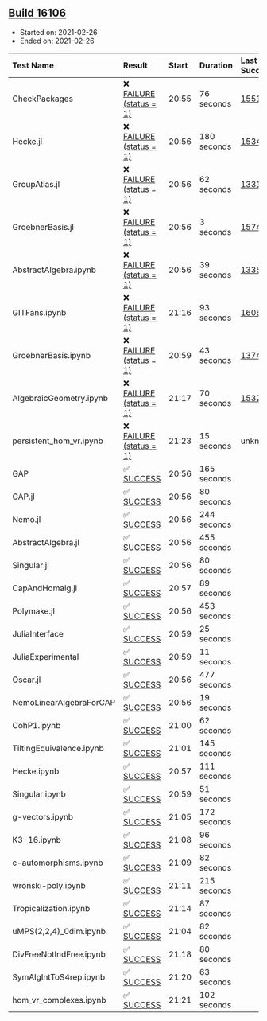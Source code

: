 ## [Build 16106](https://oscarci.mathematik.uni-kl.de/job/oscar/16106/)

* Started on: 2021-02-26
* Ended on: 2021-02-26

| Test Name    | Result | Start | Duration | Last Success | First Failure |
|:-------------|:-------|:------|:---------|:-------------|:--------------|
| CheckPackages | ❌ [FAILURE (status = 1)](https://oscarci.mathematik.uni-kl.de/job/oscar/16106/artifact/logs/build-16106/CheckPackages.log) | 20:55 | 76 seconds | [15514](https://oscarci.mathematik.uni-kl.de/job/oscar/15514/) | [15515](https://oscarci.mathematik.uni-kl.de/job/oscar/15515/) |
| Hecke.jl | ❌ [FAILURE (status = 1)](https://oscarci.mathematik.uni-kl.de/job/oscar/16106/artifact/logs/build-16106/Hecke.jl.log) | 20:56 | 180 seconds | [15344](https://oscarci.mathematik.uni-kl.de/job/oscar/15344/) | [15348](https://oscarci.mathematik.uni-kl.de/job/oscar/15348/) |
| GroupAtlas.jl | ❌ [FAILURE (status = 1)](https://oscarci.mathematik.uni-kl.de/job/oscar/16106/artifact/logs/build-16106/GroupAtlas.jl.log) | 20:56 | 62 seconds | [13311](https://oscarci.mathematik.uni-kl.de/job/oscar/13311/) | [13312](https://oscarci.mathematik.uni-kl.de/job/oscar/13312/) |
| GroebnerBasis.jl | ❌ [FAILURE (status = 1)](https://oscarci.mathematik.uni-kl.de/job/oscar/16106/artifact/logs/build-16106/GroebnerBasis.jl.log) | 20:56 | 3 seconds | [15745](https://oscarci.mathematik.uni-kl.de/job/oscar/15745/) | [15746](https://oscarci.mathematik.uni-kl.de/job/oscar/15746/) |
| AbstractAlgebra.ipynb | ❌ [FAILURE (status = 1)](https://oscarci.mathematik.uni-kl.de/job/oscar/16106/artifact/logs/build-16106/AbstractAlgebra.ipynb.log) | 20:56 | 39 seconds | [13355](https://oscarci.mathematik.uni-kl.de/job/oscar/13355/) | [13356](https://oscarci.mathematik.uni-kl.de/job/oscar/13356/) |
| GITFans.ipynb | ❌ [FAILURE (status = 1)](https://oscarci.mathematik.uni-kl.de/job/oscar/16106/artifact/logs/build-16106/GITFans.ipynb.log) | 21:16 | 93 seconds | [16068](https://oscarci.mathematik.uni-kl.de/job/oscar/16068/) | [16069](https://oscarci.mathematik.uni-kl.de/job/oscar/16069/) |
| GroebnerBasis.ipynb | ❌ [FAILURE (status = 1)](https://oscarci.mathematik.uni-kl.de/job/oscar/16106/artifact/logs/build-16106/GroebnerBasis.ipynb.log) | 20:59 | 43 seconds | [13748](https://oscarci.mathematik.uni-kl.de/job/oscar/13748/) | [13749](https://oscarci.mathematik.uni-kl.de/job/oscar/13749/) |
| AlgebraicGeometry.ipynb | ❌ [FAILURE (status = 1)](https://oscarci.mathematik.uni-kl.de/job/oscar/16106/artifact/logs/build-16106/AlgebraicGeometry.ipynb.log) | 21:17 | 70 seconds | [15322](https://oscarci.mathematik.uni-kl.de/job/oscar/15322/) | [15323](https://oscarci.mathematik.uni-kl.de/job/oscar/15323/) |
| persistent_hom_vr.ipynb | ❌ [FAILURE (status = 1)](https://oscarci.mathematik.uni-kl.de/job/oscar/16106/artifact/logs/build-16106/persistent_hom_vr.ipynb.log) | 21:23 | 15 seconds | unknown | unknown |
| GAP | ✅ [SUCCESS](https://oscarci.mathematik.uni-kl.de/job/oscar/16106/artifact/logs/build-16106/GAP.log) | 20:56 | 165 seconds |  |  |
| GAP.jl | ✅ [SUCCESS](https://oscarci.mathematik.uni-kl.de/job/oscar/16106/artifact/logs/build-16106/GAP.jl.log) | 20:56 | 80 seconds |  |  |
| Nemo.jl | ✅ [SUCCESS](https://oscarci.mathematik.uni-kl.de/job/oscar/16106/artifact/logs/build-16106/Nemo.jl.log) | 20:56 | 244 seconds |  |  |
| AbstractAlgebra.jl | ✅ [SUCCESS](https://oscarci.mathematik.uni-kl.de/job/oscar/16106/artifact/logs/build-16106/AbstractAlgebra.jl.log) | 20:56 | 455 seconds |  |  |
| Singular.jl | ✅ [SUCCESS](https://oscarci.mathematik.uni-kl.de/job/oscar/16106/artifact/logs/build-16106/Singular.jl.log) | 20:56 | 80 seconds |  |  |
| CapAndHomalg.jl | ✅ [SUCCESS](https://oscarci.mathematik.uni-kl.de/job/oscar/16106/artifact/logs/build-16106/CapAndHomalg.jl.log) | 20:57 | 89 seconds |  |  |
| Polymake.jl | ✅ [SUCCESS](https://oscarci.mathematik.uni-kl.de/job/oscar/16106/artifact/logs/build-16106/Polymake.jl.log) | 20:56 | 453 seconds |  |  |
| JuliaInterface | ✅ [SUCCESS](https://oscarci.mathematik.uni-kl.de/job/oscar/16106/artifact/logs/build-16106/JuliaInterface.log) | 20:59 | 25 seconds |  |  |
| JuliaExperimental | ✅ [SUCCESS](https://oscarci.mathematik.uni-kl.de/job/oscar/16106/artifact/logs/build-16106/JuliaExperimental.log) | 20:59 | 11 seconds |  |  |
| Oscar.jl | ✅ [SUCCESS](https://oscarci.mathematik.uni-kl.de/job/oscar/16106/artifact/logs/build-16106/Oscar.jl.log) | 20:56 | 477 seconds |  |  |
| NemoLinearAlgebraForCAP | ✅ [SUCCESS](https://oscarci.mathematik.uni-kl.de/job/oscar/16106/artifact/logs/build-16106/NemoLinearAlgebraForCAP.log) | 20:56 | 19 seconds |  |  |
| CohP1.ipynb | ✅ [SUCCESS](https://oscarci.mathematik.uni-kl.de/job/oscar/16106/artifact/logs/build-16106/CohP1.ipynb.log) | 21:00 | 62 seconds |  |  |
| TiltingEquivalence.ipynb | ✅ [SUCCESS](https://oscarci.mathematik.uni-kl.de/job/oscar/16106/artifact/logs/build-16106/TiltingEquivalence.ipynb.log) | 21:01 | 145 seconds |  |  |
| Hecke.ipynb | ✅ [SUCCESS](https://oscarci.mathematik.uni-kl.de/job/oscar/16106/artifact/logs/build-16106/Hecke.ipynb.log) | 20:57 | 111 seconds |  |  |
| Singular.ipynb | ✅ [SUCCESS](https://oscarci.mathematik.uni-kl.de/job/oscar/16106/artifact/logs/build-16106/Singular.ipynb.log) | 20:59 | 51 seconds |  |  |
| g-vectors.ipynb | ✅ [SUCCESS](https://oscarci.mathematik.uni-kl.de/job/oscar/16106/artifact/logs/build-16106/g-vectors.ipynb.log) | 21:05 | 172 seconds |  |  |
| K3-16.ipynb | ✅ [SUCCESS](https://oscarci.mathematik.uni-kl.de/job/oscar/16106/artifact/logs/build-16106/K3-16.ipynb.log) | 21:08 | 96 seconds |  |  |
| c-automorphisms.ipynb | ✅ [SUCCESS](https://oscarci.mathematik.uni-kl.de/job/oscar/16106/artifact/logs/build-16106/c-automorphisms.ipynb.log) | 21:09 | 82 seconds |  |  |
| wronski-poly.ipynb | ✅ [SUCCESS](https://oscarci.mathematik.uni-kl.de/job/oscar/16106/artifact/logs/build-16106/wronski-poly.ipynb.log) | 21:11 | 215 seconds |  |  |
| Tropicalization.ipynb | ✅ [SUCCESS](https://oscarci.mathematik.uni-kl.de/job/oscar/16106/artifact/logs/build-16106/Tropicalization.ipynb.log) | 21:14 | 87 seconds |  |  |
| uMPS(2,2,4)_0dim.ipynb | ✅ [SUCCESS](https://oscarci.mathematik.uni-kl.de/job/oscar/16106/artifact/logs/build-16106/uMPS-2-2-4-_0dim.ipynb.log) | 21:04 | 82 seconds |  |  |
| DivFreeNotIndFree.ipynb | ✅ [SUCCESS](https://oscarci.mathematik.uni-kl.de/job/oscar/16106/artifact/logs/build-16106/DivFreeNotIndFree.ipynb.log) | 21:18 | 80 seconds |  |  |
| SymAlgIntToS4rep.ipynb | ✅ [SUCCESS](https://oscarci.mathematik.uni-kl.de/job/oscar/16106/artifact/logs/build-16106/SymAlgIntToS4rep.ipynb.log) | 21:20 | 63 seconds |  |  |
| hom_vr_complexes.ipynb | ✅ [SUCCESS](https://oscarci.mathematik.uni-kl.de/job/oscar/16106/artifact/logs/build-16106/hom_vr_complexes.ipynb.log) | 21:21 | 102 seconds |  |  |
